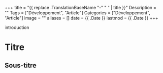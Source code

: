+++
title = "{{ replace .TranslationBaseName "-" " " | title }}"
Description = ""
Tags = ["Développement", "Article"]
Categories = ["Développement", "Article"]
image = ""
aliases = []
date = {{ .Date }}
lastmod = {{ .Date }}
+++

introduction

<!--more-->

# Titre

## Sous-titre
